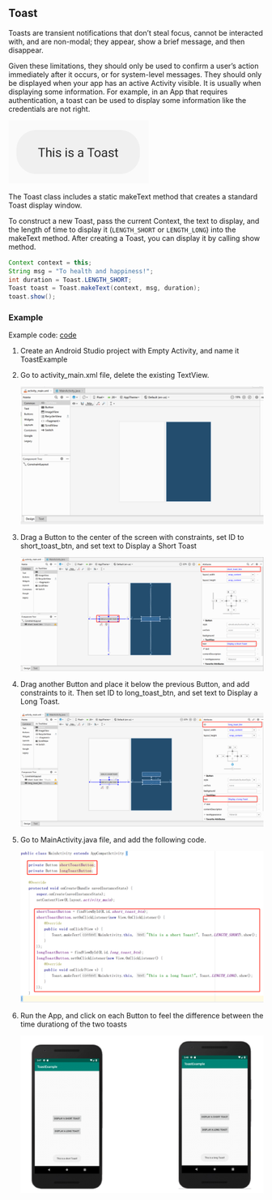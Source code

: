 ## Toast

Toasts are transient notifications that don’t steal focus, cannot be interacted with, and are non-modal; they appear, show a brief message, and then disappear. 

Given these limitations, they should only be used to confirm a user’s action immediately after it occurs, or for system-level messages. They should only be displayed when your app has an active Activity visible. It is usually when displaying some information. For example, in an App that requires authentication, a toast can be used to display some information like the credentials are not right.

 ![](https://raw.githubusercontent.com/fwangyt/Android-App-Dev-1/master/13/Toast/img_01.png)



The Toast class includes a static makeText method that creates a standard Toast display window.

To construct a new Toast, pass the current Context, the text to display, and the length of time to display it (```LENGTH_SHORT``` or ```LENGTH_LONG```) into the makeText method. After creating a Toast, you can display it by calling show method.

``` java
Context context = this;
String msg = "To health and happiness!";
int duration = Toast.LENGTH_SHORT;
Toast toast = Toast.makeText(context, msg, duration);
toast.show();
```



### Example

Example code: [code](https://github.com/fwangyt/Android-App-Dev-1/raw/master/13/Toast/ToastExample.zip)



1.  Create an Android Studio project with Empty Activity, and name it ToastExample

2.  Go to activity_main.xml file, delete the existing TextView.

    ![](https://raw.githubusercontent.com/fwangyt/Android-App-Dev-1/master/13/Toast/img_02.png)

3.  Drag a Button to the center of the screen with constraints, set ID to short_toast_btn, and set text to Display a Short Toast

    ![](https://raw.githubusercontent.com/fwangyt/Android-App-Dev-1/master/13/Toast/img_03.png)

4.  Drag another Button and place it below the previous Button, and add constraints to it. Then set ID to long_toast_btn, and set text to Display a Long Toast.

    ![](https://raw.githubusercontent.com/fwangyt/Android-App-Dev-1/master/13/Toast/img_04.png)

5.  Go to MainActivity.java file, and add the following code.

    ![](https://raw.githubusercontent.com/fwangyt/Android-App-Dev-1/master/13/Toast/img_05.png)

6.  Run the App, and click on each Button to feel the difference between the time durationg of the two toasts

    ![](https://raw.githubusercontent.com/fwangyt/Android-App-Dev-1/master/13/Toast/img_06.png)